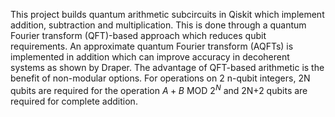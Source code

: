 This project builds quantum arithmetic subcircuits in Qiskit which implement addition, subtraction and multiplication. This is done through a quantum Fourier transform
(QFT)-based approach which reduces qubit requirements. An approximate quantum Fourier transform (AQFTs) is implemented in addition which can improve accuracy in 
decoherent systems as shown by Draper. 
The advantage of QFT-based arithmetic is the benefit of non-modular options. For operations on 2 n-qubit integers, 2N qubits are required for the operation $A+B \text{ MOD } 2^N$
and 2N+2 qubits are required for complete addition. 


